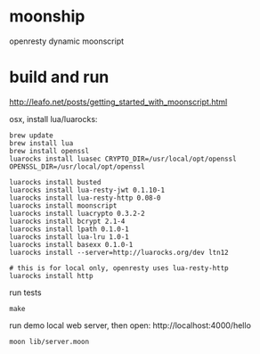 # moonship
openresty dynamic moonscript

# build and run
http://leafo.net/posts/getting_started_with_moonscript.html

osx, install lua/luarocks:
```
brew update
brew install lua
brew install openssl
luarocks install luasec CRYPTO_DIR=/usr/local/opt/openssl OPENSSL_DIR=/usr/local/opt/openssl

luarocks install busted
luarocks install lua-resty-jwt 0.1.10-1
luarocks install lua-resty-http 0.08-0
luarocks install moonscript
luarocks install luacrypto 0.3.2-2
luarocks install bcrypt 2.1-4
luarocks install lpath 0.1.0-1 
luarocks install lua-lru 1.0-1
luarocks install basexx 0.1.0-1
luarocks install --server=http://luarocks.org/dev ltn12

# this is for local only, openresty uses lua-resty-http
luarocks install http

```

run tests
```
make
```

run demo local web server, then open: http://localhost:4000/hello
```
moon lib/server.moon
```

